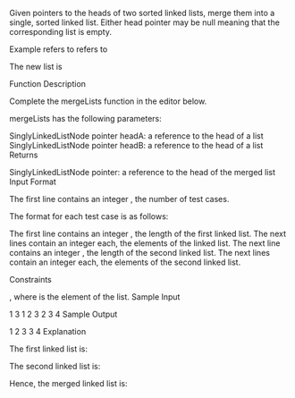 Given pointers to the heads of two sorted linked lists, merge them into a single, sorted linked list. Either head pointer may be null meaning that the corresponding list is empty.

Example
 refers to 
 refers to 

The new list is 

Function Description

Complete the mergeLists function in the editor below.

mergeLists has the following parameters:

SinglyLinkedListNode pointer headA: a reference to the head of a list
SinglyLinkedListNode pointer headB: a reference to the head of a list
Returns

SinglyLinkedListNode pointer: a reference to the head of the merged list
Input Format

The first line contains an integer , the number of test cases.

The format for each test case is as follows:

The first line contains an integer , the length of the first linked list.
The next  lines contain an integer each, the elements of the linked list.
The next line contains an integer , the length of the second linked list.
The next  lines contain an integer each, the elements of the second linked list.

Constraints

, where  is the  element of the list.
Sample Input

1
3
1
2
3
2
3
4
Sample Output

1 2 3 3 4 
Explanation

The first linked list is: 

The second linked list is: 

Hence, the merged linked list is: 

